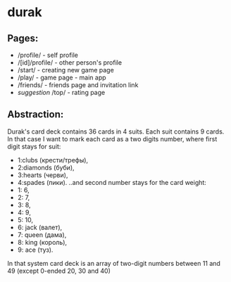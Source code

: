 # durak
## Pages:
- /profile/ - self profile
- /[id]/profile/ - other person's profile
- /start/ - creating new game page
- /play/ - game page - main app
- /friends/ - friends page and invitation link
- *suggestion* /top/ - rating page


## Abstraction:
Durak's card deck contains 36 cards in 4 suits. Each suit contains 9 cards. In that case I want to mark each card as a two digits number, where first digit stays for suit:
- 1:clubs (крести/трефы),
- 2:diamonds (буби),
- 3:hearts (черви),
- 4:spades (пики).
..and second number stays for the card weight:
- 1: 6,
- 2: 7,
- 3: 8,
- 4: 9,
- 5: 10,
- 6: jack (валет),
- 7: queen (дама),
- 8: king (король),
- 9: ace (туз).

In that system card deck is an array of two-digit numbers between 11 and 49 (except 0-ended 20, 30 and 40)
